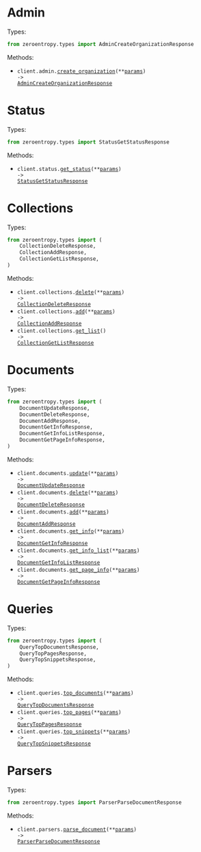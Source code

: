 # Admin

Types:

```python
from zeroentropy.types import AdminCreateOrganizationResponse
```

Methods:

- <code title="post /admin/create-organization">client.admin.<a href="./src/zeroentropy/resources/admin.py">create_organization</a>(\*\*<a href="src/zeroentropy/types/admin_create_organization_params.py">params</a>) -> <a href="./src/zeroentropy/types/admin_create_organization_response.py">AdminCreateOrganizationResponse</a></code>

# Status

Types:

```python
from zeroentropy.types import StatusGetStatusResponse
```

Methods:

- <code title="post /status/get-status">client.status.<a href="./src/zeroentropy/resources/status.py">get_status</a>(\*\*<a href="src/zeroentropy/types/status_get_status_params.py">params</a>) -> <a href="./src/zeroentropy/types/status_get_status_response.py">StatusGetStatusResponse</a></code>

# Collections

Types:

```python
from zeroentropy.types import (
    CollectionDeleteResponse,
    CollectionAddResponse,
    CollectionGetListResponse,
)
```

Methods:

- <code title="post /collections/delete-collection">client.collections.<a href="./src/zeroentropy/resources/collections.py">delete</a>(\*\*<a href="src/zeroentropy/types/collection_delete_params.py">params</a>) -> <a href="./src/zeroentropy/types/collection_delete_response.py">CollectionDeleteResponse</a></code>
- <code title="post /collections/add-collection">client.collections.<a href="./src/zeroentropy/resources/collections.py">add</a>(\*\*<a href="src/zeroentropy/types/collection_add_params.py">params</a>) -> <a href="./src/zeroentropy/types/collection_add_response.py">CollectionAddResponse</a></code>
- <code title="post /collections/get-collection-list">client.collections.<a href="./src/zeroentropy/resources/collections.py">get_list</a>() -> <a href="./src/zeroentropy/types/collection_get_list_response.py">CollectionGetListResponse</a></code>

# Documents

Types:

```python
from zeroentropy.types import (
    DocumentUpdateResponse,
    DocumentDeleteResponse,
    DocumentAddResponse,
    DocumentGetInfoResponse,
    DocumentGetInfoListResponse,
    DocumentGetPageInfoResponse,
)
```

Methods:

- <code title="post /documents/update-document">client.documents.<a href="./src/zeroentropy/resources/documents.py">update</a>(\*\*<a href="src/zeroentropy/types/document_update_params.py">params</a>) -> <a href="./src/zeroentropy/types/document_update_response.py">DocumentUpdateResponse</a></code>
- <code title="post /documents/delete-document">client.documents.<a href="./src/zeroentropy/resources/documents.py">delete</a>(\*\*<a href="src/zeroentropy/types/document_delete_params.py">params</a>) -> <a href="./src/zeroentropy/types/document_delete_response.py">DocumentDeleteResponse</a></code>
- <code title="post /documents/add-document">client.documents.<a href="./src/zeroentropy/resources/documents.py">add</a>(\*\*<a href="src/zeroentropy/types/document_add_params.py">params</a>) -> <a href="./src/zeroentropy/types/document_add_response.py">DocumentAddResponse</a></code>
- <code title="post /documents/get-document-info">client.documents.<a href="./src/zeroentropy/resources/documents.py">get_info</a>(\*\*<a href="src/zeroentropy/types/document_get_info_params.py">params</a>) -> <a href="./src/zeroentropy/types/document_get_info_response.py">DocumentGetInfoResponse</a></code>
- <code title="post /documents/get-document-info-list">client.documents.<a href="./src/zeroentropy/resources/documents.py">get_info_list</a>(\*\*<a href="src/zeroentropy/types/document_get_info_list_params.py">params</a>) -> <a href="./src/zeroentropy/types/document_get_info_list_response.py">DocumentGetInfoListResponse</a></code>
- <code title="post /documents/get-page-info">client.documents.<a href="./src/zeroentropy/resources/documents.py">get_page_info</a>(\*\*<a href="src/zeroentropy/types/document_get_page_info_params.py">params</a>) -> <a href="./src/zeroentropy/types/document_get_page_info_response.py">DocumentGetPageInfoResponse</a></code>

# Queries

Types:

```python
from zeroentropy.types import (
    QueryTopDocumentsResponse,
    QueryTopPagesResponse,
    QueryTopSnippetsResponse,
)
```

Methods:

- <code title="post /queries/top-documents">client.queries.<a href="./src/zeroentropy/resources/queries.py">top_documents</a>(\*\*<a href="src/zeroentropy/types/query_top_documents_params.py">params</a>) -> <a href="./src/zeroentropy/types/query_top_documents_response.py">QueryTopDocumentsResponse</a></code>
- <code title="post /queries/top-pages">client.queries.<a href="./src/zeroentropy/resources/queries.py">top_pages</a>(\*\*<a href="src/zeroentropy/types/query_top_pages_params.py">params</a>) -> <a href="./src/zeroentropy/types/query_top_pages_response.py">QueryTopPagesResponse</a></code>
- <code title="post /queries/top-snippets">client.queries.<a href="./src/zeroentropy/resources/queries.py">top_snippets</a>(\*\*<a href="src/zeroentropy/types/query_top_snippets_params.py">params</a>) -> <a href="./src/zeroentropy/types/query_top_snippets_response.py">QueryTopSnippetsResponse</a></code>

# Parsers

Types:

```python
from zeroentropy.types import ParserParseDocumentResponse
```

Methods:

- <code title="post /parsers/parse-document">client.parsers.<a href="./src/zeroentropy/resources/parsers.py">parse_document</a>(\*\*<a href="src/zeroentropy/types/parser_parse_document_params.py">params</a>) -> <a href="./src/zeroentropy/types/parser_parse_document_response.py">ParserParseDocumentResponse</a></code>
